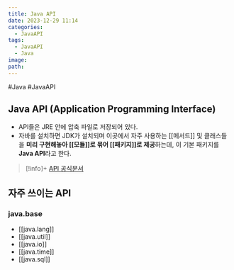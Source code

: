 ```yaml
---
title: Java API
date: 2023-12-29 11:14
categories:
  - JavaAPI
tags:
  - JavaAPI
  - Java
image: 
path:
---
```

#Java #JavaAPI 

## Java API (Application Programming Interface)
- API들은 JRE 안에 압축 파일로 저장되어 있다.
- 자바를 설치하면 JDK가 설치되며 이곳에서 자주 사용하는 [[메서드]] 및 클래스들을 **미리 구현해놓아 [[모듈]]로 묶어 [[패키지]]로 제공**하는데, 이 기본 패키지를 **Java API**라고 한다.

> [!info]+ 
> [API 공식문서](https://docs.oracle.com/javase/17/docs/api/)

## 자주 쓰이는 API
### java.base
+ [[java.lang]]
+ [[java.util]]
+ [[java.io]]
+ [[java.time]]
+ [[java.sql]]